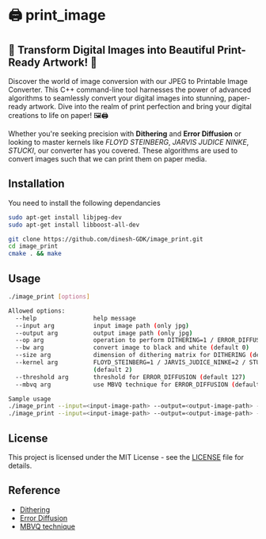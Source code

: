 # 🖨️ print_image

## 🎨 Transform Digital Images into Beautiful Print-Ready Artwork! 📄

Discover the world of image conversion with our JPEG to Printable Image Converter. This C++ command-line tool harnesses the power of advanced algorithms to seamlessly convert your digital images into stunning, paper-ready artwork. Dive into the realm of print perfection and bring your digital creations to life on paper! 🖼️🖨️

Whether you're seeking precision with **Dithering** and **Error Diffusion** or looking to master kernels like *FLOYD STEINBERG*, *JARVIS JUDICE NINKE*, *STUCKI*, our converter has you covered. These algorithms are used to convert images such that we can print them on paper media.

## Installation

You need to install the following dependancies

```bash
sudo apt-get install libjpeg-dev
sudo apt-get install libboost-all-dev
```

```bash
git clone https://github.com/dinesh-GDK/image_print.git
cd image_print
cmake . && make
```

## Usage
```bash
./image_print [options]
```

```bash
Allowed options:
  --help                help message
  --input arg           input image path (only jpg)
  --output arg          output image path (only jpg)
  --op arg              operation to perform DITHERING=1 / ERROR_DIFFUSION=2
  --bw arg              convert image to black and white (default 0)
  --size arg            dimension of dithering matrix for DITHERING (default 8)
  --kernel arg          FLOYD_STEINBERG=1 / JARVIS_JUDICE_NINKE=2 / STUCKI=3 
                        (default 2)
  --threshold arg       threshold for ERROR_DIFFUSION (default 127)
  --mbvq arg            use MBVQ technique for ERROR_DIFFUSION (default 0)

Sample usage
./image_print --input=<input-image-path> --output=<output-image-path> --op=ERROR_DIFFUSION --kernel=FLOYD_STEINBERG --threshold=127 --mbvq=1 --bw=1
./image_print --input=<input-image-path> --output=<output-image-path> --op=DITHERING --size=16 --bw=1
```

## License
This project is licensed under the MIT License - see the [LICENSE](https://github.com/dinesh-GDK/image_print/blob/main/LICENSE) file for details.

## Reference
- [Dithering](https://en.wikipedia.org/wiki/Dither#:~:text=Dithering%20is%20used%20in%20computer,from%20within%20the%20available%20palette)
- [Error Diffusion](https://en.wikipedia.org/wiki/Error_diffusion)
- [MBVQ technique](https://www.hpl.hp.com/techreports/96/HPL-96-128R1.pdf)